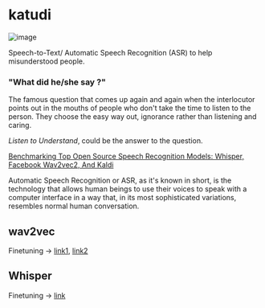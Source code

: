 # katudi
![image](https://github.com/Dorian25/katudi/assets/32178615/8d9d53ad-4665-4f6f-831e-605b73ffbb52)

Speech-to-Text/ Automatic Speech Recognition (ASR) to help misunderstood people.

### "What did he/she say ?"

The famous question that comes up again and again when the interlocutor points out in the mouths of people who don't take the time to listen to the person. They choose the easy way out, ignorance rather than listening and caring.

*Listen to Understand*, could be the answer to the question.

[Benchmarking Top Open Source Speech Recognition Models: Whisper, Facebook Wav2vec2, And Kaldi](https://deepgram.com/learn/benchmarking-top-open-source-speech-models)


Automatic Speech Recognition or ASR, as it's known in short, is the technology that allows human beings to use their voices to speak with a computer interface in a way that, in its most sophisticated variations, resembles normal human conversation.

## wav2vec
Finetuning -> [link1](https://huggingface.co/blog/fine-tune-wav2vec2-english), [link2](https://medium.com/@gitau_am/from-raw-data-to-accurate-speech-recognition-asr-my-journey-of-data-preparation-df3a1b0dee3a)

## Whisper
Finetuning -> [link](https://huggingface.co/blog/fine-tune-whisper)
